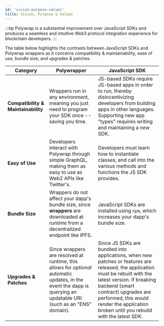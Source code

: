 ```yaml
---
id: 'vision-purpose-values'
title: Vision, Purpose & Values
---
```


:::tip
Polywrap is a substantial improvement over JavaScript SDKs and produces a seamless and intuitive Web3 protocol integration experience for blockchain developers.
:::

The table below highlights the contrasts between JavaScript SDKs and Polywrap wrappers as it concerns compatibility & maintainability, ease of use, bundle size, and upgrades & patches.

| **Category**                        | **Polywrapper**                                                                                                                                                     | **JavaScript SDK**                                                                                                                                                                                                                                                                            |
| ----------------------------------- | ------------------------------------------------------------------------------------------------------------------------------------------------------------------- | --------------------------------------------------------------------------------------------------------------------------------------------------------------------------------------------------------------------------------------------------------------------------------------------- |
| **Compatibility & Maintainability** | Wrappers run in any environment, meaning you just need to program your SDK once -- saving you time.                                                                 | JS-based SDKs require JS-based apps in order to run, thereby disincentivizing developers from building apps in other languages. Supporting new app "types" requires writing and maintaining a _new_ SDK.                                                                                      |
| **Easy of Use**                     | Developers interact with Polywrap through simple GraphQL, making them as easy to use as Web2 APIs like Twitter's.                                                   | Developers must learn how to instantiate classes, and call into the various methods and functions the JS SDK provides.                                                                                                                                                                        |
| **Bundle Size**                     | Wrappers do not affect your dapp's bundle size, since **wrappers** are downloaded at _runtime_ from a decentralized endpoint like IPFS.                             | JavaScript SDKs are installed using `npm`, which increases your dapp's bundle size.                                                                                                                                                                                                           |
| **Upgrades & Patches**              | Since wrappers are resolved at runtime, this allows for _optional_ automatic updates, in the event the dapp is querying an updatable URI (such as an "ENS" domain). | Since JS SDKs are bundled into applications, when new patches or features are released, the application must be rebuilt with the latest version. If breaking backend (smart contract) upgrades are performed, this would render the application broken until you rebuild with the latest SDK. |
